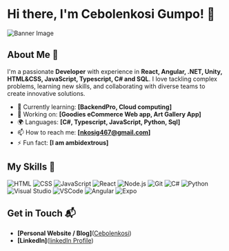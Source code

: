 # Hi there, I'm Cebolenkosi Gumpo! 👋

![Banner Image](your_banner_image_url_here)

## About Me 🚀

I'm a passionate **Developer** with experience in **React, Angular, .NET, Unity, HTML&CSS, JavaScript, Typescript, C# and SQL**. I love tackling complex problems, learning new skills, and collaborating with diverse teams to create innovative solutions.

- 🌱 Currently learning: **[BackendPro, Cloud computing]**
- 🔭 Working on: **[Goodies eCommerce Web app, Art Gallery App]**
- 🌍 Languages: **[C#, Typescript, JavaScript, Python, Sql]**
- 📫 How to reach me: **[nkosig467@gmail.com]**
- ⚡ Fun fact: **[I am ambidextrous]**

## My Skills 🧠

![HTML](https://img.shields.io/badge/-HTML-E34F26?style=flat-square&logo=html5&logoColor=white)
![CSS](https://img.shields.io/badge/-CSS-1572B6?style=flat-square&logo=css3&logoColor=white)
![JavaScript](https://img.shields.io/badge/-JavaScript-F7DF1E?style=flat-square&logo=javascript&logoColor=black)
![React](https://img.shields.io/badge/-React-61DAFB?style=flat-square&logo=react&logoColor=black)
![Node.js](https://img.shields.io/badge/-Node.js-339933?style=flat-square&logo=node.js&logoColor=white)
![Git](https://img.shields.io/badge/GIT-E44C30?style=for-the-badge&logo=git&logoColor=white)
![C#](https://img.shields.io/badge/C%23-239120?style=for-the-badge&logo=csharp&logoColor=white)
![Python](https://img.shields.io/badge/Python-FFD43B?style=for-the-badge&logo=python&logoColor=blue)
![Visual Studio](https://img.shields.io/badge/Visual_Studio-5C2D91?style=for-the-badge&logo=visual%20studio&logoColor=white)
![VSCode](https://img.shields.io/badge/VSCode-0078D4?style=for-the-badge&logo=visual%20studio%20code&logoColor=white)
![Angular](https://img.shields.io/badge/Angular-DD0031?style=for-the-badge&logo=angular&logoColor=white)
![Expo](https://img.shields.io/badge/Expo-1B1F23?style=for-the-badge&logo=expo&logoColor=white)


## Get in Touch 📬

- **[Personal Website / Blog]**([Cebolenkosi](https://cebolenkosi3dportfolio.netlify.app/))
- **[LinkedIn]**([linkedIn Profile](https://www.linkedin.com/in/cebolenkosi-gumpo-41b14523b/))


